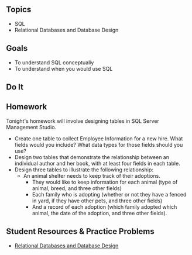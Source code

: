 ## Topics
  - SQL
  - Relational Databases and Database Design
  
## Goals
 - To understand SQL conceptually
 - To understand when you would use SQL
   
## Do It

## Homework

Tonight's homework will involve designing tables in SQL Server Management Studio.

- Create one table to collect Employee Information for a new hire. What fields would you include? What data types for those fields 
  should you use?
- Design two tables that demonstrate the relationship between an individual author and her book, with at least four fields in each table.
- Design three tables to illustrate the following relationship: 
  - An animal shelter needs to keep track of their adoptions. 
    - They would like to keep information for each animal (type of animal, breed, and three other fields) 
    - Each family who is adopting (whether or not they have a fenced in yard, if they have other pets, and three other fields) 
    - And a record of each adoption (which family adopted which animal, the date of the adoption, and three other fields). 
    

## Student Resources & Practice Problems
  - [Relational Databases and Database Design](https://docs.google.com/presentation/d/1C22bQhknL34QW85iaMa5mumTprDXnzk279ErWFOo45I/edit#slide=id.p)
